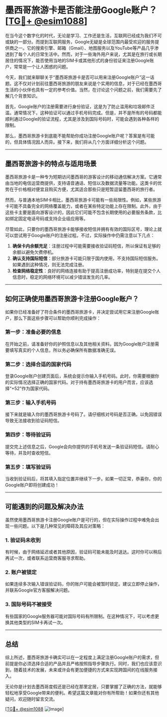 # 墨西哥旅游卡是否能注册Google账户？[[TG💪+ @esim1088](https://t.me/s/esim1088)]

在当今这个数字化的时代，无论是学习、工作还是生活，互联网已经成为我们不可或缺的一部分。而提到互联网服务，Google无疑是全球范围内最受欢迎的服务提供商之一。它的搜索引擎、邮箱（Gmail）、地图服务以及YouTube等产品几乎渗透到了每个人的日常生活中。然而，对于一些海外用户来说，尤其是在旅行或长期居住的情况下，能否使用当地的SIM卡或其他形式的身份验证来注册Google账户，常常是一个让人困惑的问题。

今天，我们就来聊聊关于“墨西哥旅游卡是否可以用来注册Google账户”这一话题。这不仅对计划前往墨西哥旅游的朋友来说是个实用的信息，对于已经在墨西哥生活的小伙伴也具有一定的参考价值。当然，在讨论这个问题之前，我们需要先了解几个背景知识。

首先，Google账户的注册需要进行身份验证，这是为了防止滥用和垃圾邮件泛滥。通常情况下，这种验证可以通过手机号码完成。但是，并不是所有的号码都能顺利通过Google的验证流程，尤其是涉及到国际号码时，可能会遇到各种各样的限制。

那么，墨西哥旅游卡到底能不能帮助你成功注册Google账户呢？答案是有可能的，但具体情况因人而异。接下来，我们将从几个方面详细分析这个问题。

---

## 墨西哥旅游卡的特点与适用场景

墨西哥旅游卡是一种专为短期访问墨西哥的游客设计的移动通信解决方案。它通常由当地的电信运营商提供，支持语音通话、短信以及数据流量等功能。这类卡的优势在于价格相对便宜且购买方便，尤其适合那些只是短暂逗留墨西哥的旅行者。

然而，与普通本地SIM卡相比，墨西哥旅游卡可能有一些局限性。例如，某些旅游卡可能不具备完全的网络覆盖能力，或者在某些特定功能上存在限制。此外，由于这些卡主要是面向游客设计的，因此它们可能不包含长期使用的必要服务条款，比如绑定固定电话号码或支持企业级应用等。

尽管如此，只要你的墨西哥旅游卡能够接收短信并拥有有效的国际区号，理论上就可以尝试用于Google账户的注册过程。不过，实际操作中仍需注意以下几点：

1. **确保卡内余额充足**：注册过程中可能需要接收验证码短信，所以保证有足够的余额以避免欠费停机。
2. **确认支持国际短信**：部分旅游卡可能只限于国内使用，不支持国际短信服务。如果遇到这种情况，则无法完成注册。
3. **检查网络稳定性**：良好的网络连接有助于提高注册成功率，特别是在提交个人信息时，稳定的网络环境可以减少错误发生的几率。

---

## 如何正确使用墨西哥旅游卡注册Google账户？

如果你已经准备好了符合条件的墨西哥旅游卡，并决定尝试用它来注册Google账户，那么下面这些步骤可以帮助你顺利完成操作：

### 第一步：准备必要的信息
在开始之前，请准备好你的护照信息以及其他相关资料。因为Google账户注册需要填写真实的个人信息，所以务必确保所有数据准确无误。

### 第二步：选择合适的国家代码
登录Google账户创建页面后，系统会提示你输入手机号码。此时，你需要根据你的实际情况选择正确的国家代码。对于持有墨西哥旅游卡的用户而言，应该选择“+52”作为国家代码。

### 第三步：输入手机号码
接下来就是输入你的墨西哥旅游卡号码了。请仔细核对号码是否正确，以免因错误导致无法接收到验证码短信。

### 第四步：等待验证码
提交完上述信息之后，Google会向你提供的手机号发送一条验证码短信。请耐心等待，并及时查收短信。

### 第五步：填写验证码
当收到验证码后，将其填入指定位置并继续下一步。如果一切正常，恭喜你，你的Google账户即将创建成功！

---

## 可能遇到的问题及解决办法

虽然使用墨西哥旅游卡注册Google账户是可行的，但在实际操作过程中难免会出现一些问题。以下是几种常见的障碍及其应对策略：

### 1. 验证码未收到
有时候，由于网络延迟或者其他原因，验证码可能未能及时送达。这时你可以稍后再试一次，或者联系运营商客服寻求帮助。

### 2. 账户被锁定
如果连续多次输入错误验证码，你的账户可能会被暂时锁定。建议立即停止操作，并联系Google官方客服解决问题。

### 3. 国际号码不被接受
有些国家的Google服务器可能对国际号码有所限制。在这种情况下，可以考虑更换其他类型的SIM卡再试一次。

---

## 总结

综上所述，墨西哥旅游卡确实可以在一定程度上满足注册Google账户的需求，但前提是你必须选择合适的产品并且严格按照指导步骤执行。同时，我们也应该意识到，随着技术的发展，未来或许会有更加便捷的方式来实现跨国间的在线服务接入。

无论你是计划去墨西哥度假还是已经在那里定居，只要掌握了正确的方法，就能够轻松地享受Google带来的便利。希望这篇文章能对你有所帮助！如果你还有其他疑问，欢迎随时留言交流。

[[TG💪+ @esim1088](https://t.me/s/esim1088) ![Image](https://i.postimg.cc/4NQfJmqS/Snipaste-2025-05-13-00-14-12.png)]